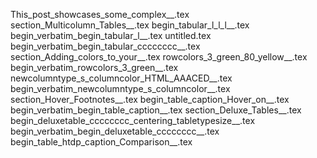 This_post_showcases_some_complex__.tex
section_Multicolumn_Tables__.tex
begin_tabular_l_l_l__.tex
begin_verbatim_begin_tabular_l__.tex
untitled.tex
begin_verbatim_begin_tabular_cccccccc__.tex
section_Adding_colors_to_your__.tex
rowcolors_3_green_80_yellow__.tex
begin_verbatim_rowcolors_3_green__.tex
newcolumntype_s_columncolor_HTML_AAACED__.tex
begin_verbatim_newcolumntype_s_columncolor__.tex
section_Hover_Footnotes__.tex
begin_table_caption_Hover_on__.tex
begin_verbatim_begin_table_caption__.tex
section_Deluxe_Tables__.tex
begin_deluxetable_cccccccc_centering_tabletypesize__.tex
begin_verbatim_begin_deluxetable_cccccccc__.tex
begin_table_htdp_caption_Comparison__.tex